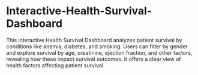 # Interactive-Health-Survival-Dashboard
This interactive Health Survival Dashboard analyzes patient survival by conditions like anemia, diabetes, and smoking. Users can filter by gender and explore survival by age, creatinine, ejection fraction, and other factors, revealing how these impact survival outcomes. It offers a clear view of health factors affecting patient survival.
